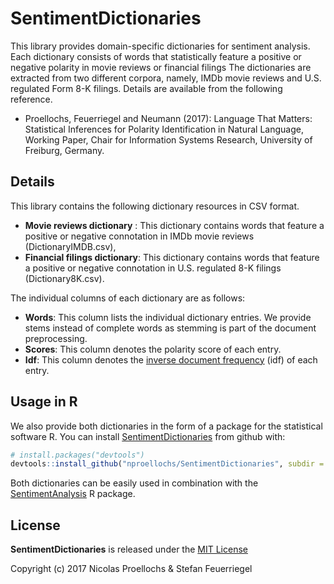 
<!-- README.md is generated from README.Rmd. Please edit that file -->
SentimentDictionaries
=====================

This library provides domain-specific dictionaries for sentiment analysis. Each dictionary consists of words that statistically feature a positive or negative polarity in movie reviews or financial filings The dictionaries are extracted from two different corpora, namely, IMDb movie reviews and U.S. regulated Form 8-K filings. Details are available from the following reference.

-   Proellochs, Feuerriegel and Neumann (2017): Language That Matters: Statistical Inferences for Polarity Identification in Natural Language, Working Paper, Chair for Information Systems Research, University of Freiburg, Germany.

Details
-------

This library contains the following dictionary resources in CSV format.

-   **Movie reviews dictionary** : This dictionary contains words that feature a positive or negative connotation in IMDb movie reviews (DictionaryIMDB.csv),
-   **Financial filings dictionary**: This dictionary contains words that feature a positive or negative connotation in U.S. regulated 8-K filings (Dictionary8K.csv).

The individual columns of each dictionary are as follows:

-   **Words**: This column lists the individual dictionary entries. We provide stems instead of complete words as stemming is part of the document preprocessing.
-   **Scores**: This column denotes the polarity score of each entry.
-   **Idf**: This column denotes the [inverse document frequency](https://en.wikipedia.org/wiki/Tf%E2%80%93idf) (idf) of each entry.

Usage in R
----------

We also provide both dictionaries in the form of a package for the statistical software R. You can install [SentimentDictionaries](https://github.com/nproellochs/SentimentDictionaries/tree/master/R-package) from github with:

``` r
# install.packages("devtools")
devtools::install_github("nproellochs/SentimentDictionaries", subdir = "R-package")
```

Both dictionaries can be easily used in combination with the [SentimentAnalysis](https://github.com/sfeuerriegel/SentimentAnalysis) R package.

License
-------

**SentimentDictionaries** is released under the [MIT License](https://opensource.org/licenses/MIT)

Copyright (c) 2017 Nicolas Proellochs & Stefan Feuerriegel
